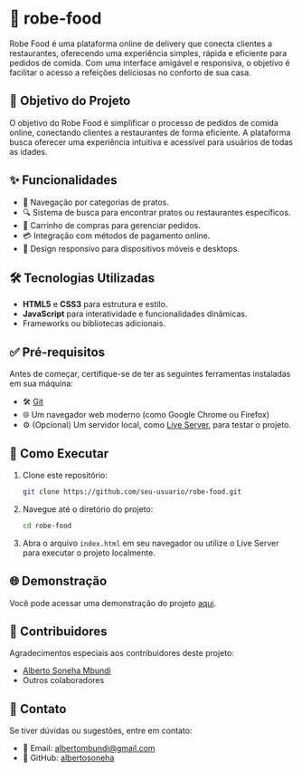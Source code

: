 # 🍔 robe-food

Robe Food é uma plataforma online de delivery que conecta clientes a restaurantes, oferecendo uma experiência simples, rápida e eficiente para pedidos de comida. Com uma interface amigável e responsiva, o objetivo é facilitar o acesso a refeições deliciosas no conforto de sua casa.

## 🎯 Objetivo do Projeto

O objetivo do Robe Food é simplificar o processo de pedidos de comida online, conectando clientes a restaurantes de forma eficiente. A plataforma busca oferecer uma experiência intuitiva e acessível para usuários de todas as idades.

## ✨ Funcionalidades

- 📂 Navegação por categorias de pratos.
- 🔍 Sistema de busca para encontrar pratos ou restaurantes específicos.
- 🛒 Carrinho de compras para gerenciar pedidos.
- 💳 Integração com métodos de pagamento online.
- 📱 Design responsivo para dispositivos móveis e desktops.

## 🛠️ Tecnologias Utilizadas

- **HTML5** e **CSS3** para estrutura e estilo.
- **JavaScript** para interatividade e funcionalidades dinâmicas.
- Frameworks ou bibliotecas adicionais.

## ✅ Pré-requisitos

Antes de começar, certifique-se de ter as seguintes ferramentas instaladas em sua máquina:

- 🛠️ [Git](https://git-scm.com/)
- 🌐 Um navegador web moderno (como Google Chrome ou Firefox)
- ⚙️ (Opcional) Um servidor local, como [Live Server](https://marketplace.visualstudio.com/items?itemName=ritwickdey.LiveServer), para testar o projeto.

## 🚀 Como Executar

1. Clone este repositório:

   ```bash
   git clone https://github.com/seu-usuario/robe-food.git
   ```

2. Navegue até o diretório do projeto:

   ```bash
   cd robe-food
   ```

3. Abra o arquivo `index.html` em seu navegador ou utilize o Live Server para executar o projeto localmente.

## 🌐 Demonstração

Você pode acessar uma demonstração do projeto [aqui](https://robefood.vercel.app).

## 👥 Contribuidores

Agradecimentos especiais aos contribuidores deste projeto:

- [Alberto Soneha Mbundi](https://github.com/albertosoneha)
- Outros colaboradores

## 📩 Contato

Se tiver dúvidas ou sugestões, entre em contato:

- 📧 Email: <albertombundi@gmail.com>
- 🐙 GitHub: [albertosoneha](https://github.com/albertosoneha)
